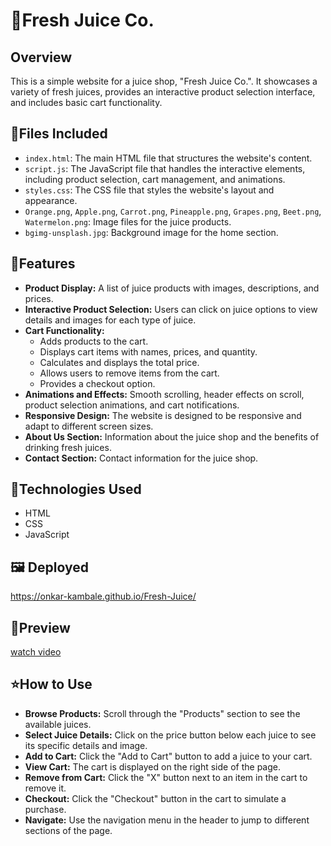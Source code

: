 # 🥤Fresh Juice Co. 

## Overview

This is a simple website for a juice shop, "Fresh Juice Co.". It showcases a variety of fresh juices, provides an interactive product selection interface, and includes basic cart functionality.

## 📂Files Included

* `index.html`: The main HTML file that structures the website's content.
* `script.js`:  The JavaScript file that handles the interactive elements, including product selection, cart management, and animations.
* `styles.css`: The CSS file that styles the website's layout and appearance.
* `Orange.png`, `Apple.png`, `Carrot.png`, `Pineapple.png`, `Grapes.png`, `Beet.png`, `Watermelon.png`: Image files for the juice products.
* `bgimg-unsplash.jpg`: Background image for the home section.

## 🚀Features

* **Product Display:** A list of juice products with images, descriptions, and prices.
* **Interactive Product Selection:** Users can click on juice options to view details and images for each type of juice.
* **Cart Functionality:**
    * Adds products to the cart.
    * Displays cart items with names, prices, and quantity.
    * Calculates and displays the total price.
    * Allows users to remove items from the cart.
    * Provides a checkout option.
* **Animations and Effects:** Smooth scrolling, header effects on scroll, product selection animations, and cart notifications.
* **Responsive Design:** The website is designed to be responsive and adapt to different screen sizes.
* **About Us Section:** Information about the juice shop and the benefits of drinking fresh juices.
* **Contact Section:** Contact information for the juice shop.

## 🧰Technologies Used

* HTML
* CSS
* JavaScript

## 🖼️ Deployed 
https://onkar-kambale.github.io/Fresh-Juice/

## 🎥Preview
[watch video](FreshJuiceCo-Deployed.mp4)

## ⭐How to Use

* **Browse Products:** Scroll through the "Products" section to see the available juices.
* **Select Juice Details:** Click on the price button below each juice to see its specific details and image.
* **Add to Cart:** Click the "Add to Cart" button to add a juice to your cart.
* **View Cart:** The cart is displayed on the right side of the page.
* **Remove from Cart:** Click the "X" button next to an item in the cart to remove it.
* **Checkout:** Click the "Checkout" button in the cart to simulate a purchase.
* **Navigate:** Use the navigation menu in the header to jump to different sections of the page.
